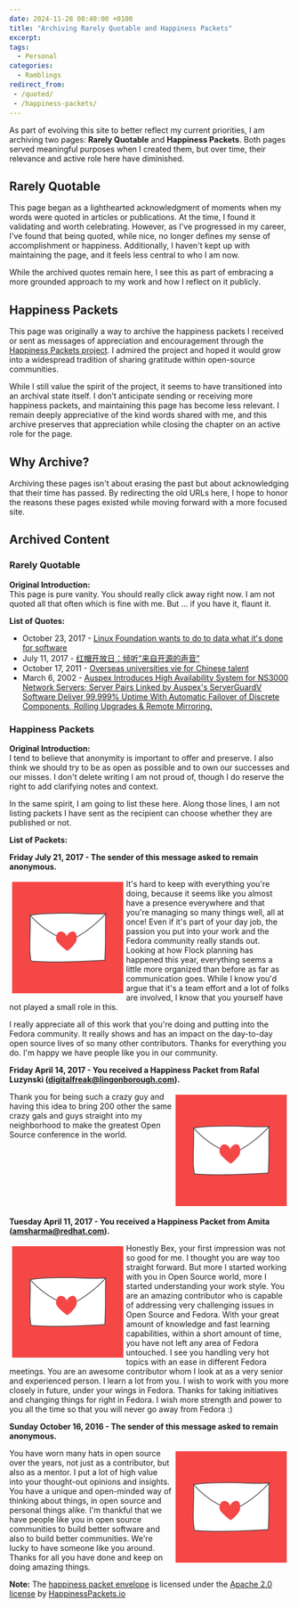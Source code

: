 ```yaml
---
date: 2024-11-28 08:40:00 +0100
title: "Archiving Rarely Quotable and Happiness Packets"
excerpt: 
tags:
  - Personal
categories:
  - Ramblings
redirect_from:
 - /quoted/
 - /happiness-packets/
---
```


As part of evolving this site to better reflect my current priorities, I am archiving two pages: **Rarely Quotable** and **Happiness Packets**. Both pages served meaningful purposes when I created them, but over time, their relevance and active role here have diminished. 

## Rarely Quotable

This page began as a lighthearted acknowledgment of moments when my words were quoted in articles or publications. At the time, I found it validating and worth celebrating. However, as I've progressed in my career, I've found that being quoted, while nice, no longer defines my sense of accomplishment or happiness. Additionally, I haven't kept up with maintaining the page, and it feels less central to who I am now. 

While the archived quotes remain here, I see this as part of embracing a more grounded approach to my work and how I reflect on it publicly.

## Happiness Packets

This page was originally a way to archive the happiness packets I received or sent as messages of appreciation and encouragement through the [Happiness Packets project](https://www.happinesspackets.io/). I admired the project and hoped it would grow into a widespread tradition of sharing gratitude within open-source communities.

While I still value the spirit of the project, it seems to have transitioned into an archival state itself. I don’t anticipate sending or receiving more happiness packets, and maintaining this page has become less relevant. I remain deeply appreciative of the kind words shared with me, and this archive preserves that appreciation while closing the chapter on an active role for the page.

## Why Archive?

Archiving these pages isn't about erasing the past but about acknowledging that their time has passed. By redirecting the old URLs here, I hope to honor the reasons these pages existed while moving forward with a more focused site. 

## Archived Content

### Rarely Quotable

**Original Introduction:**  
This page is pure vanity. You should really click away right now. I am not quoted all that often which is fine with me. But ... if you have it, flaunt it.

**List of Quotes:**  
- October 23, 2017 - [Linux Foundation wants to do to data what it's done for software](https://www.theregister.co.uk/2017/10/23/linux_foundation_community_data_license_agreement/)  
- July 11, 2017 - [红帽开放日：倾听“来自开源的声音”](https://news.watchstor.com/news-161977.htm)  
- October 17, 2011 - [Overseas universities vie for Chinese talent](https://cpcchina.chinadaily.com.cn/news/2011-10/17/content_13942529.htm)  
- March 6, 2002 - [Auspex Introduces High Availability System for NS3000 Network Servers; Server Pairs Linked by Auspex's ServerGuardV Software Deliver 99.999% Uptime With Automatic Failover of Discrete Components, Rolling Upgrades & Remote Mirroring.](https://www.thefreelibrary.com/Auspex+Introduces+High+Availability+System+for+NS3000+Network...-a083509517)

### Happiness Packets

**Original Introduction:**  
I tend to believe that anonymity is important to offer and preserve.  I also think we should try to be as open as possible and to own our successes and our misses.  I don't delete writing I am not proud of, though I do reserve the right to add clarifying notes and context.

In the same spirit, I am going to list these here.  Along those lines, I am not listing packets I have sent as the recipient can choose whether they are published or not.

**List of Packets:**

**Friday July 21, 2017 - The sender of this message asked to remain anonymous.**

<img alt="Happiness Packets logo" width="200" height="200" src="/img/happiness-packet-envelope-square.png" align="left" valign="middle" vspace="5" hspace="5"/>It's hard to keep with everything you're doing, because it seems like you almost have a presence everywhere and that you're managing so many things well, all at once! Even if it's part of your day job, the passion you put into your work and the Fedora community really stands out. Looking at how Flock planning has happened this year, everything seems a little more organized than before as far as communication goes. While I know you'd argue that it's a team effort and a lot of folks are involved, I know that you yourself have not played a small role in this.

I really appreciate all of this work that you're doing and putting into the Fedora community. It really shows and has an impact on the day-to-day open source lives of so many other contributors. Thanks for everything you do. I'm happy we have people like you in our community.

**Friday April 14, 2017 - You received a Happiness Packet from Rafal Luzynski (digitalfreak@lingonborough.com).**

<img alt="Happiness Packets logo" width="200" height="200" src="/img/happiness-packet-envelope-square.png" align="right" valign="middle" vspace="5" hspace="5"/>Thank you for being such a crazy guy and having this idea to bring 200 other the same crazy gals and guys straight into my neighborhood to make the greatest Open Source conference in the world.<br clear="right"/>

**Tuesday April 11, 2017 - You received a Happiness Packet from Amita (amsharma@redhat.com).**

<img alt="Happiness Packets logo" width="200" height="200" src="/img/happiness-packet-envelope-square.png" align="left" valign="middle" vspace="5" hspace="5"/>Honestly Bex, your first impression was not so good for me. I thought you are way too straight forward. But more I started working with you in Open Source world, more I started understanding your work style. You are an amazing contributor who is capable of addressing very challenging issues in Open Source and Fedora. With your great amount of knowledge and fast learning capabilities, within a short amount of time, you have not left any area of Fedora untouched. I see you handling very hot topics with an ease in different Fedora meetings. You are an awesome contributor whom I look at as a very senior and experienced person. I learn a lot from you. I wish to work with you more closely in future, under your wings in Fedora. Thanks for taking initiatives and changing things for right in Fedora. I wish more strength and power to you all the time so that you will never go away from Fedora :)<br clear="right"/>

**Sunday October 16, 2016 - The sender of this message asked to remain anonymous.**

<img alt="Happiness Packets logo" width="200" height="200" src="/img/happiness-packet-envelope-square.png" align="right" valign="middle" vspace="5" hspace="5"/>You have worn many hats in open source over the years, not just as a contributor, but also as a mentor. I put a lot of high value into your thought-out opinions and insights. You have a unique and open-minded way of thinking about things, in open source and personal things alike. I'm thankful that we have people like you in open source communities to build better software and also to build better communities. We're lucky to have someone like you around. Thanks for all you have done and keep on doing amazing things.<br clear="right"/>

**Note:** The [happiness packet envelope](https://github.com/mxsasha/happinesspackets/blob/master/artwork/envelope-square.png) is licensed under the [Apache 2.0 license](https://github.com/mxsasha/happinesspackets/blob/master/LICENSE) by [HappinessPackets.io](https://www.happinesspackets.io/)